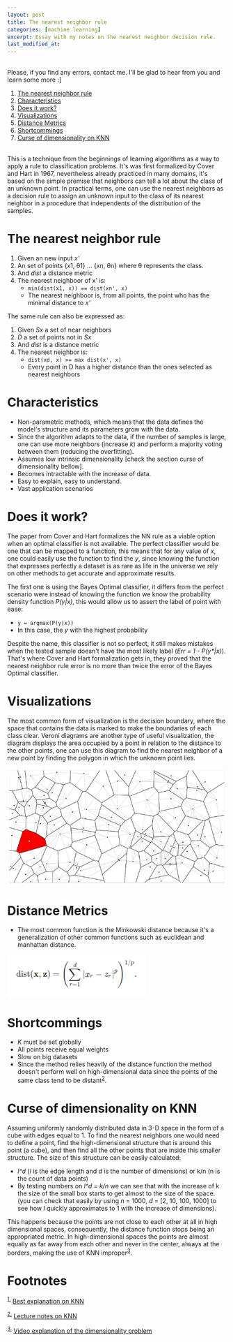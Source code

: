 ```yaml
---
layout: post
title: The nearest neighbor rule
categories: [machine learning]
excerpt: Essay with my notes on the nearest neighbor decision rule.
last_modified_at:
---
```

<br>
Please, if you find any errors, contact me. I'll be glad to hear from you and learn some more :]


1.  [The nearest neighbor rule](#org0a3a002)
2.  [Characteristics](#org75c9afe)
3.  [Does it work?](#org233507e)
4.  [Visualizations](#org8da9d83)
5.  [Distance Metrics](#orge381f8b)
6.  [Shortcommings ](#orgc634494)
7.  [Curse of dimensionality on KNN  ](#org481bf2c)

<br>
This is a technique from the beginnings of learning algorithms as a way to apply a rule to classification problems. It's was first formalized by Cover and Hart in 1967, nevertheless already practiced in many domains, it's based on the simple premise that neighbors can tell a lot about the class of an unknown point. In practical terms, one can use the nearest neighbors as a decision rule to assign an unknown input to the class of its nearest neighbor in a  procedure that independents of the distribution of the samples.


<a id="org0a3a002"></a>

# The nearest neighbor rule

1.  Given an new input _x'_
2.  An set of points {x1, θ1} &#x2026; {xn, θn} where θ represents the class.
3.  And _dist_ a distance metric
4.  The nearest neighboor of x' is:
    -   ```min(dist(x1, x)) == dist(xn', x)```
    -   The nearest neighboor is, from all points, the point who has the minimal distance to _x'_

The same rule can also be expressed as:

1.  Given _Sx_ a set of near neighbors
2.  _D_ a set of points not in _Sx_
3.  And _dist_ is a distance metric
4.  The nearest neighbor is:
    -   ```dist(xd, x) >= max dist(x', x)```
    -   Every point in D has a higher distance than the ones selected as nearest neighbors


<a id="org75c9afe"></a>

# Characteristics

-   Non-parametric methods, which means that the data defines the model's structure and its parameters grow with the data.
-   Since the algorithm adapts to the data, if the number of samples is large, one can use more neighbors (increase _k_) and perform a majority voting between them (reducing the overfitting).
-   Assumes low intrinsic dimensionality [check the section curse of dimensionality bellow].
-   Becomes intractable with the increase of data.
-   Easy to explain, easy to understand.
-   Vast application scenarios


<a id="org233507e"></a>

# Does it work?

The paper from Cover and Hart formalizes the NN rule as a viable option when an optimal classifier is not available. The perfect classifier would be one that can be mapped to a function, this means that for any value of _x_, one could easily use the function to find the _y_, since knowing the function that expresses perfectly a dataset is as rare as life in the universe we rely on other methods to get accurate and approximate results.


The first one is using the Bayes Optimal classifier, it differs from the perfect scenario were instead of knowing the function we know the probability density function _P(y\|x)_, this would allow us to assert the label of point with ease:

-   ```y = argmax(P(y|x))```
-   In this case, the _y_ with the highest probability

Despite the name, this classifier is not so perfect, it still makes mistakes when the tested sample doesn't have the most likely label (_Err = 1 - P(y\*\|x)_). That's where Cover and Hart formalization gets in, they proved that the nearest neighbor rule error is no more than twice the error of the Bayes Optimal classifier.


<a id="org8da9d83"></a>

# Visualizations

The most common form of visualization is the decision boundary, where the space that contains the data is marked to make the boundaries of each class clear. Veroni diagrams are another type of useful visualization, the diagram displays the area occupied by a point in relation to the distance to the other points, one can use this diagram to find the nearest neighbor of a new point by finding the polygon in which the unknown point lies.

![img](/images/nearest-neighbor/veroni.jpeg)


<a id="orge381f8b"></a>

# Distance Metrics

-   The most common function is the Minkowski distance because it's a generalization of other common functions such as euclidean and manhattan distance.

![img](/images/nearest-neighbor/minkowski_distance.png)


<a id="orgc634494"></a>

# Shortcommings

-   _K_ must be set globally
-   All points receive equal weights
-   Slow on big datasets
-   Since the method relies heavily of the distance function the method doesn't perform well on high-dimensional data since the points of the same class tend to be distant<sup class="footnotes"><a id="fnr.2" class="footref" href="#fn.2">2</a></sup>.


<a id="org481bf2c"></a>

# Curse of dimensionality on KNN

Assuming uniformly randomly distributed data in 3-D space in the form of a cube with edges equal to 1. To find the nearest neighbors one would need to define a point, find the high-dimensional structure that is around this point (a cube), and then find all the other points that are inside this smaller structure. The size of this structure can be easily calculated:

-   _l^d_ (_l_ is the edge length and _d_ is the number of dimensions) or k/n (n is the count of data points)
-   By testing numbers on _l^d = k/n_ we can see that with the increase of k the size of the small box starts to get almost to the size of the space. (you can check that easily by using _n_ = 1000, _d_ = [2, 10, 100, 1000] to see how _l_ quickly approximates to 1 with the increase of dimensions).

This happens because the points are not close to each other at all in high dimensional spaces, consequently, the distance function stops being an appropriated metric. In high-dimensional spaces the points are almost equally as far away from each other and never in the center, always at the borders, making the use of KNN improper<sup class="footnotes"><a id="fnr.3" class="footref" href="#fn.3">3</a></sup>.

# Footnotes

<sup><a id="fn.1" href="#fnr.1">1.</a></sup> <a target="blank" href="https://alliance.seas.upenn.edu/~cis520/dynamic/2016/wiki/index.php?n=Lectures.LocalLearning">Best explanation on KNN</a>

<sup><a id="fn.2" href="#fnr.2">2.</a></sup> <a target="blank" href="https://www.cs.cornell.edu/courses/cs4780/2018fa/lectures/lecturenote02_kNN.html">Lecture notes on KNN</a>

<sup><a id="fn.3" href="#fnr.3">3.</a></sup> <a target="blank" href="https://www.youtube.com/watch?v=BbYV8UfMJSA&list=PLl8OlHZGYOQ7bkVbuRthEsaLr7bONzbXS&index=4&ab_channel=KilianWeinberger">Video explanation of the dimensionality problem</a>
